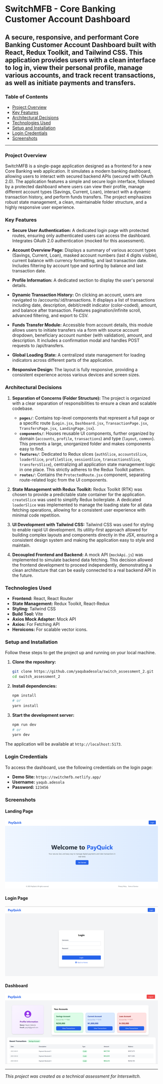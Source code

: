 # SwitchMFB - Core Banking Customer Account Dashboard

## A secure, responsive, and performant Core Banking Customer Account Dashboard built with React, Redux Toolkit, and Tailwind CSS. This application provides users with a clean interface to log in, view their personal profile, manage various accounts, and track recent transactions, as well as initiate payments and transfers.

### Table of Contents

- [Project Overview](#project-overview)
- [Key Features](#key-features)
- [Architectural Decisions](#architectural-decisions)
- [Technologies Used](#technologies-used)
- [Setup and Installation](#setup-and-installation)
- [Login Credentials](#login-credentials)
- [Screenshots](#screenshots)

---

### Project Overview

SwitchMFB is a single-page application designed as a frontend for a new Core Banking web application. It simulates a modern banking dashboard, allowing users to interact with secured backend APIs (secured with OAuth 2.0). The application features a simple and secure login interface, followed by a protected dashboard where users can view their profile, manage different account types (Savings, Current, Loan), interact with a dynamic transaction history, and perform funds transfers. The project emphasizes robust state management, a clean, maintainable folder structure, and a highly responsive user experience.

### Key Features

- **Secure User Authentication:** A dedicated login page with protected routes, ensuring only authenticated users can access the dashboard. Integrates OAuth 2.0 authentication (mocked for this assessment).
- **Account Overview Page:** Displays a summary of various account types (Savings, Current, Loan), masked account numbers (last 4 digits visible), current balance with currency formatting, and last transaction date. Includes filtering by account type and sorting by balance and last transaction date.
- **Profile Information:** A dedicated section to display the user's personal details.
- **Dynamic Transaction History:** On clicking an account, users are navigated to /accounts/:id/transactions. It displays a list of transactions including date, description, debit/credit indicator (color-coded), amount, and balance after transaction. Features pagination/infinite scroll, advanced filtering, and export to CSV.

- **Funds Transfer Module:** Accessible from account details, this module allows users to initiate transfers via a form with source account dropdown, beneficiary account number (with validation), amount, and description. It includes a confirmation modal and handles POST requests to /api/transfers.
- **Global Loading State:** A centralized state management for loading indicators across different parts of the application.
- **Responsive Design:** The layout is fully responsive, providing a consistent experience across various devices and screen sizes.

### Architectural Decisions

1.  **Separation of Concerns (Folder Structure):**
    The project is organized with a clear separation of responsibilities to ensure a clean and scalable codebase.

    - **`pages/`**: Contains top-level components that represent a full page or a specific route (`Login.jsx`, `Dashboard.jsx`, `TransactionPage.jsx`, `TransfersPage.jsx`,` LandingPage.jsx`).
    - **`components/`**: Houses reusable UI components, further organized by domain (`accounts`, `profile`, `transactions`) and type (`layout`, `common`). This prevents a large, unorganized folder and makes components easy to find.
    - **`features/`**: Dedicated to Redux slices (`authSlice`, `accountsSlice`, `loaderSlice`, `profileSlice`, `sessionSlice`, `transactionsSlice`, `transfersSlice`), centralizing all application state management logic in one place. This strictly adheres to the Redux Toolkit pattern.
    - **`routes/`**: Contains the `ProtectedRoute.jsx` component, separating route-related logic from the UI components.

2.  **State Management with Redux Toolkit:**
    Redux Toolkit (RTK) was chosen to provide a predictable state container for the application. `createSlice` was used to simplify Redux boilerplate. A dedicated `loaderSlice` was implemented to manage the loading state for all data fetching operations, allowing for a consistent user experience with minimal code repetition.

3.  **UI Development with Tailwind CSS:**
    Tailwind CSS was used for styling to enable rapid UI development. Its utility-first approach allowed for building complex layouts and components directly in the JSX, ensuring a consistent design system and making the application easy to style and maintain.

4.  **Decoupled Frontend and Backend:**
    A mock API (`mockApi.js`) was implemented to simulate backend data fetching. This decision allowed the frontend development to proceed independently, demonstrating a clean architecture that can be easily connected to a real backend API in the future.

### Technologies Used

- **Frontend:** React, React Router
- **State Management:** Redux Toolkit, React-Redux
- **Styling:** Tailwind CSS
- **Build Tool:** Vite
- **Axios Mock Adapter:** Mock API
- **Axios:** For Fetching API
- **Heroicons:** For scalable vector icons.

### Setup and Installation

Follow these steps to get the project up and running on your local machine.

1.  **Clone the repository:**

    ```bash
    git clone https://github.com/yaqubadesola/switch_assessment_2.git
    cd switch_assessment_2
    ```

2.  **Install dependencies:**

    ```bash
    npm install
    # or
    yarn install
    ```

3.  **Start the development server:**
    ```bash
    npm run dev
    # or
    yarn dev
    ```

The application will be available at `http://localhost:5173`.

### Login Credentials

To access the dashboard, use the following credentials on the login page:

- **Demo Site:** `https://switchmfb.netlify.app/`
- **Username:** `yaqub.adesola`
- **Password:** `123456`

### Screenshots

#### Landing Page

![Landing Page](https://github.com/yaqubadesola/switch_assessment/blob/master/docs/images/LandingPage.png)

#### Login Page

![Login Page](https://github.com/yaqubadesola/switch_assessment/blob/master/docs/images/LoginPage.png)

#### Dashboard

![Dashboard](https://github.com/yaqubadesola/switch_assessment/blob/master/docs/images/DashboardPage.png)

---

_This project was created as a technical assessment for Interswitch._
